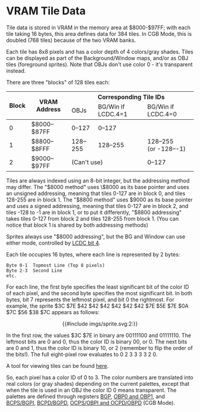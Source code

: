 
# VRAM Tile Data

Tile data is stored in VRAM in the memory area at \$8000-$97FF; with each tile
taking 16 bytes, this area defines data for 384 tiles. In CGB Mode,
this is doubled (768 tiles) because of the two VRAM banks.

Each tile has 8x8 pixels and has a color depth of 4 colors/gray
shades. Tiles can be displayed as part of the Background/Window maps,
and/or as OBJ tiles (foreground sprites). Note that OBJs
don't use color 0 - it's transparent instead.

There are three "blocks" of 128 tiles each:

<table>
  <thead>
    <tr>
      <th rowspan="2">Block</th>
      <th rowspan="2">VRAM Address</th>
      <th colspan="3">Corresponding Tile IDs</th>
    </tr>
    <tr>
      <td>OBJs</td>
      <td>BG/Win if LCDC.4=1</td>
      <td>BG/Win if LCDC.4=0</td>
    </tr>
  </thead>
  <tbody>
    <tr>
      <td>0</td>
      <td>$8000&ndash;$87FF</td>
      <td>0&ndash;127</td>
      <td>0&ndash;127</td>
      <td></td>
    </tr>
    <tr>
      <td>1</td>
      <td>$8800&ndash;$8FFF</td>
      <td>128&ndash;255</td>
      <td>128&ndash;255</td>
      <td>
        128&ndash;255 <br />
        (or -128&ndash;-1)
      </td>
    </tr>
    <tr>
      <td>2</td>
      <td>$9000&ndash;$97FF</td>
      <td colspan="2">(Can't use)</td>
      <td>0&ndash;127</td>
    </tr>
  </tbody>
</table>


Tiles are always indexed using an 8-bit integer, but the addressing
method may differ. The "$8000 method" uses \$8000 as its base pointer
and uses an unsigned addressing, meaning that tiles 0-127 are in block
0, and tiles 128-255 are in block 1. The "$8800 method" uses \$9000 as
its base pointer and uses a signed addressing, meaning that tiles 0-127
are in block 2, and tiles -128 to -1 are in block 1, or to put it differently,
"$8800 addressing" takes tiles 0-127 from block 2
and tiles 128-255 from block 1. (You can notice that block 1 is shared
by both addressing methods)

Sprites always use "$8000 addressing", but the BG and Window can use either
mode, controlled by [LCDC bit 4](<#LCDC.4 - BG and Window tile data area>).

Each tile occupies 16 bytes, where each line is represented by 2 bytes:

```
Byte 0-1  Topmost Line (Top 8 pixels)
Byte 2-3  Second Line
etc.
```

For each line, the first byte specifies the least significant bit of the color
ID of each pixel, and the second byte specifies the most significant bit. In
both bytes, bit 7 represents the leftmost pixel, and bit 0 the rightmost. For
example, the sprite \$3C \$7E \$42 \$42 \$42 \$42 \$42 \$42 \$7E \$5E \$7E \$0A
\$7C \$56 \$38 \$7C appears as follows:

<div align="center">
{{#include imgs/sprite.svg:2:}}
</div>

In the first row, the values \$3C \$7E in binary are 00111100 and 01111110. The
leftmost bits are 0 and 0, thus the color ID is binary 00, or 0. The next bits
are 0 and 1, thus the color ID is binary 10, or 2 (remember to flip the order
of the bits!). The full eight-pixel row evaluates to 0 2 3 3 3 3 2 0.

A tool for viewing tiles can be found
[here](https://www.huderlem.com/demos/gameboy2bpp.html).

So, each pixel has a color ID of 0 to 3. The color
numbers are translated into real colors (or gray shades) depending on
the current palettes, except that when the tile is used in an OBJ the
color ID 0 means transparent. The palettes are defined through registers
[BGP](<#FF47 - BGP (BG Palette Data) (R/W) - Non CGB Mode Only>),
[OBP0 and OBP1](<#FF48 - OBP0 (OBJ Palette 0 Data) (R/W), FF49 - OBP1 (OBJ Palette 1 Data) (R/W) - Both Non CGB Mode Only>), and
[BCPS/BGPI](<#FF68 - BCPS/BGPI (Background Color Palette Specification or Background Palette Index) - CGB Mode Only>),
[BCPD/BGPD](<#FF69 - BCPD/BGPD (Background Color Palette Data or Background Palette Data) - CGB Mode Only>),
[OCPS/OBPI and OCPD/OBPD](<#FF6A - OCPS/OBPI (OBJ Color Palette Specification / OBJ Palette Index), FF6B - OCPD/OBPD (OBJ Color Palette Data / OBJ Palette Data) - Both CGB Mode Only>)
(CGB Mode).
